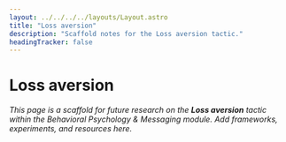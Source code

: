 ```yaml
---
layout: ../../../../layouts/Layout.astro
title: "Loss aversion"
description: "Scaffold notes for the Loss aversion tactic."
headingTracker: false
---
```

# Loss aversion

_This page is a scaffold for future research on the **Loss aversion** tactic within the Behavioral Psychology & Messaging module. Add frameworks, experiments, and resources here._
